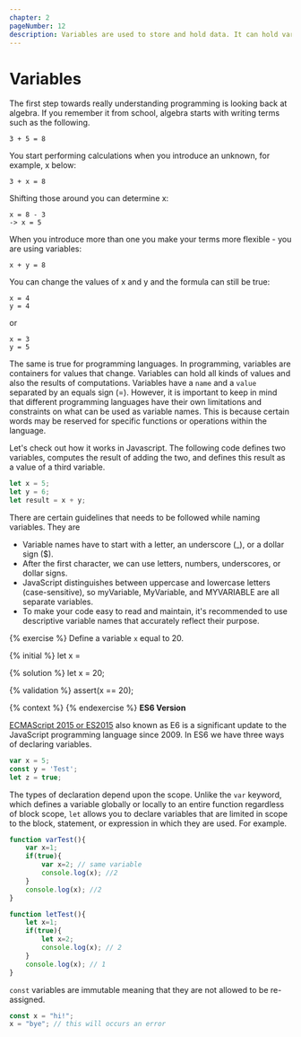 ```yaml
---
chapter: 2
pageNumber: 12
description: Variables are used to store and hold data. It can hold various types of values, such as numbers, strings, booleans, objects, arrays, functions and more.
---
```


# Variables

The first step towards really understanding programming is looking back at algebra. If you remember it from school, algebra starts with writing terms such as the following.

```
3 + 5 = 8
```

You start performing calculations when you introduce an unknown, for example, x below:

```
3 + x = 8
```

Shifting those around you can determine x:

```
x = 8 - 3
-> x = 5
```

When you introduce more than one you make your terms more flexible - you are using variables:

```
x + y = 8
```

You can change the values of x and y and the formula can still be true:

```
x = 4
y = 4
```

or

```
x = 3
y = 5
```

The same is true for programming languages. In programming, variables are containers for values that change. Variables can hold all kinds of values and also the results of computations. Variables have a `name` and a `value` separated by an equals sign (=). However, it is important to keep in mind that different programming languages have their own limitations and constraints on what can be used as variable names. This is because certain words may be reserved for specific functions or operations within the language.

Let's check out how it works in Javascript. The following code defines two variables, computes the result of adding the two, and defines this result as a value of a third variable.

```javascript
let x = 5;
let y = 6;
let result = x + y;
```

There are certain guidelines that needs to be followed while  naming variables. They are

- Variable names have to start with a letter, an underscore (_), or a dollar sign ($).
- After the first character, we can use letters, numbers, underscores, or dollar signs.
- JavaScript distinguishes between uppercase and lowercase letters (case-sensitive), so myVariable, MyVariable, and MYVARIABLE are all separate variables.
- To make your code easy to read and maintain, it's recommended to use descriptive variable names that accurately reflect their purpose.

{% exercise %}
Define a variable `x` equal to 20.

{% initial %}
let x =

{% solution %}
let x = 20;

{% validation %}
assert(x == 20);

{% context %}
{% endexercise %}
**ES6 Version**

[ECMAScript 2015 or ES2015](https://262.ecma-international.org/6.0/) also known as E6  is a significant update to the JavaScript programming language since 2009. In ES6 we have three ways of declaring variables.&#x20;

```javascript
var x = 5;
const y = 'Test';
let z = true;
```

The types of declaration depend upon the scope. Unlike the `var` keyword, which defines a variable globally or locally to an entire function regardless of block scope, `let` allows you to declare variables that are limited in scope to the block, statement, or expression in which they are used. For example.

```javascript
function varTest(){
    var x=1;
    if(true){
        var x=2; // same variable
        console.log(x); //2
    }
    console.log(x); //2
}

function letTest(){
    let x=1;
    if(true){
        let x=2;
        console.log(x); // 2
    }
    console.log(x); // 1
}
```

`const` variables are immutable meaning that they are not allowed to be re-assigned.

```javascript
const x = "hi!";
x = "bye"; // this will occurs an error 
```
